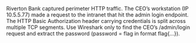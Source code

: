 Riverton Bank captured perimeter HTTP traffic. The CEO’s workstation (IP 10.5.5.77) made a request to the intranet that hit the admin login endpoint. The HTTP Basic Authorization header carrying credentials is split across multiple TCP segments. Use Wireshark only to find the CEO’s /admin/login request and extract the password (password = flag in format flag{...}).
